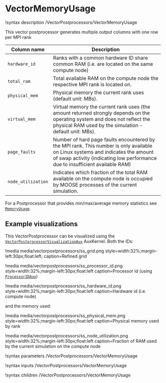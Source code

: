 # VectorMemoryUsage

!syntax description /VectorPostprocessors/VectorMemoryUsage

This vector postprocessor generates multiple output columns with one row per MPI rank

| Column name   | Description |
|---------------|--------------|
| `hardware_id` | Ranks with a common hardware ID share common RAM (i.e. are located on the same compute node)|
| `total_ram`   | Total available RAM on the compute node the respective MPI rank is located on.|
| `physical_mem` | Physical memory the current rank uses (default unit: MBs).|
| `virtual_mem` | Virtual memory the current rank uses (the amount returned strongly depends on the operating system and does not reflect the physical RAM used by the simulation - default unit: MBs).|
| `page_faults` | Number of hard page faults encountered by the MPI rank. This number is only available on Linux systems and indicates the amount of swap activity (indicating low performance due to insufficient available RAM)|
| `node_utilization` | Indicates which fraction of the total RAM available on the compute node is occupied by MOOSE processes of the current simulation.|

For a Postprocessor that provides min/max/average memory statistics see
[`MemoryUsage`](/MemoryUsage.md).

## Example visualizations

This VectorPostprocessor can be visualized using the
[`VectorPostprocessorVisualizationAux`](/VectorPostprocessorVisualizationAux.md)
AuxKernel.
Both the IDs:

!media media/vectorpostprocessors/ss_grid.png style=width:32%;margin-left:30px;float:left;
    caption=Refined grid

!media media/vectorpostprocessors/ss_processor_id.png style=width:32%;margin-left:30px;float:left
    caption=Processor id (using [`ProcessorIDAux`](/ProcessorIDAux.md))

!media media/vectorpostprocessors/ss_hardware_id.png style=width:32%;margin-left:30px;float:left
    caption=Hardware id (i.e. compute node)


and the memory used:


!media media/vectorpostprocessors/ss_physical_mem.png style=width:32%;margin-left:30px;float:left
    caption=Physical memory used by rank

!media media/vectorpostprocessors/ss_node_utilization.png style=width:32%;margin-left:30px;float:left
    caption=Fraction of RAM used by the current simulation on the compute node


!syntax parameters /VectorPostprocessors/VectorMemoryUsage

!syntax inputs /VectorPostprocessors/VectorMemoryUsage

!syntax children /VectorPostprocessors/VectorMemoryUsage
